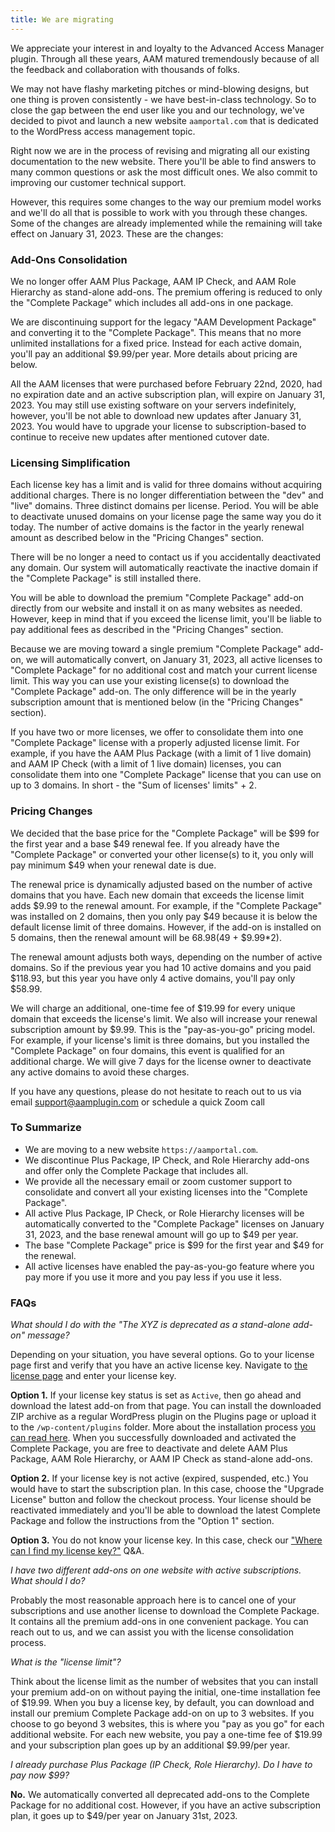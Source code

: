 ```yaml
---
title: We are migrating
---
```


We appreciate your interest in and loyalty to the Advanced Access Manager plugin. Through all these years, AAM matured tremendously because of all the feedback and collaboration with thousands of folks.

We may not have flashy marketing pitches or mind-blowing designs, but one thing is proven consistently - we have best-in-class technology. So to close the gap between the end user like you and our technology, we've decided to pivot and launch a new website `aamportal.com` that is dedicated to the WordPress access management topic.

Right now we are in the process of revising and migrating all our existing documentation to the new website. There you'll be able to find answers to many common questions or ask the most difficult ones. We also commit to improving our customer technical support.

However, this requires some changes to the way our premium model works and we'll do all that is possible to work with you through these changes. Some of the changes are already implemented while the remaining will take effect on January 31, 2023.  These are the changes:

### Add-Ons Consolidation

We no longer offer AAM Plus Package, AAM IP Check, and AAM Role Hierarchy as stand-alone add-ons. The premium offering is reduced to only the "Complete Package" which includes all add-ons in one package.

We are discontinuing support for the legacy "AAM Development Package" and converting it to the "Complete Package". This means that no more unlimited installations for a fixed price. Instead for each active domain, you'll pay an additional $9.99/per year. More details about pricing are below.

All the AAM licenses that were purchased before February 22nd, 2020, had no expiration date and an active subscription plan, will expire on January 31, 2023. You may still use existing software on your servers indefinitely, however, you'll be not able to download new updates after January 31, 2023. You would have to upgrade your license to subscription-based to continue to receive new updates after mentioned cutover date.

### Licensing Simplification

Each license key has a limit and is valid for three domains without acquiring additional charges. There is no longer differentiation between the "dev" and "live" domains. Three distinct domains per license. Period. You will be able to deactivate unused domains on your license page the same way you do it today. The number of active domains is the factor in the yearly renewal amount as described below in the "Pricing Changes" section.

There will be no longer a need to contact us if you accidentally deactivated any domain. Our system will automatically reactivate the inactive domain if the "Complete Package" is still installed there.

You will be able to download the premium "Complete Package" add-on directly from our website and install it on as many websites as needed. However, keep in mind that if you exceed the license limit, you'll be liable to pay additional fees as described in the "Pricing Changes" section.

Because we are moving toward a single premium "Complete Package" add-on, we will automatically convert, on January 31, 2023, all active licenses to "Complete Package" for no additional cost and match your current license limit. This way you can use your existing license(s) to download the "Complete Package" add-on. The only difference will be in the yearly subscription amount that is mentioned below (in the "Pricing Changes" section).

If you have two or more licenses, we offer to consolidate them into one "Complete Package" license with a properly adjusted license limit. For example, if you have the AAM Plus Package (with a limit of 1 live domain) and AAM IP Check (with a limit of 1 live domain) licenses, you can consolidate them into one "Complete Package" license that you can use on up to 3 domains. In short - the "Sum of licenses' limits" + 2.

### Pricing Changes

We decided that the base price for the "Complete Package" will be $99 for the first year and a base $49 renewal fee. If you already have the "Complete Package" or converted your other license(s) to it, you only will pay minimum $49 when your renewal date is due.

The renewal price is dynamically adjusted based on the number of active domains that you have. Each new domain that exceeds the license limit adds $9.99 to the renewal amount. For example, if the "Complete Package" was installed on 2 domains, then you only pay $49 because it is below the default license limit of three domains. However, if the add-on is installed on 5 domains, then the renewal amount will be $68.98 ($49 + $9.99*2).

The renewal amount adjusts both ways, depending on the number of active domains. So if the previous year you had 10 active domains and you paid $118.93, but this year you have only 4 active domains, you'll pay only $58.99.

We will charge an additional, one-time fee of $19.99 for every unique domain that exceeds the license's limit. We also will increase your renewal subscription amount by $9.99. This is the "pay-as-you-go" pricing model. For example, if your license's limit is three domains, but you installed the "Complete Package" on four domains, this event is qualified for an additional charge. We will give 7 days for the license owner to deactivate any active domains to avoid these charges.

If you have any questions, please do not hesitate to reach out to us via email support@aamplugin.com or schedule a quick Zoom call

### To Summarize

- We are moving to a new website `https://aamportal.com`.
- We discontinue Plus Package, IP Check, and Role Hierarchy add-ons and offer only the Complete Package that includes all.
- We provide all the necessary email or zoom customer support to consolidate and convert all your existing licenses into the "Complete Package".
- All active Plus Package, IP Check, or Role Hierarchy licenses will be automatically converted to the "Complete Package" licenses on January 31, 2023, and the base renewal amount will go up to $49 per year.
- The base "Complete Package" price is $99 for the first year and $49 for the renewal.
- All active licenses have enabled the pay-as-you-go feature where you pay more if you use it more and you pay less if you use it less.

### FAQs

_What should I do with the "The XYZ is deprecated as a stand-alone add-on" message?_

Depending on your situation, you have several options. Go to your license page first and verify that you have an active license key. Navigate to [the license page](/license) and enter your license key.

**Option 1.** If your license key status is set as `Active`, then go ahead and download the latest add-on from that page. You can install the downloaded ZIP archive as a regular WordPress plugin on the Plugins page or upload it to the `/wp-content/plugins` folder. More about the installation process [you can read here](/question/aam-premium/). When you successfully downloaded and activated the Complete Package, you are free to deactivate and delete AAM Plus Package, AAM Role Hierarchy, or AAM IP Check as stand-alone add-ons.

**Option 2.** If your license key is not active (expired, suspended, etc.) You would have to start the subscription plan. In this case, choose the "Upgrade License" button and follow the checkout process. Your license should be reactivated immediately and you'll be able to download the latest Complete Package and follow the instructions from the "Option 1" section.

**Option 3.** You do not know your license key. In this case, check our ["Where can I find my license key?"](/question/licensing/find-license-key) Q&A.

_I have two different add-ons on one website with active subscriptions. What should I do?_

Probably the most reasonable approach here is to cancel one of your subscriptions and use another license to download the Complete Package. It contains all the premium add-ons in one convenient package. You can reach out to us, and we can assist you with the license consolidation process.

_What is the "license limit"?_

Think about the license limit as the number of websites that you can install your premium add-on on without paying the initial, one-time installation fee of $19.99. When you buy a license key, by default, you can download and install our premium Complete Package add-on on up to 3 websites. If you choose to go beyond 3 websites, this is where you "pay as you go" for each additional website. For each new website, you pay a one-time fee of $19.99 and your subscription plan goes up by an additional $9.99/per year.

_I already purchase Plus Package (IP Check, Role Hierarchy). Do I have to pay now $99?_

**No.** We automatically converted all deprecated add-ons to the Complete Package for no additional cost. However, if you have an active subscription plan, it goes up to $49/per year on January 31st, 2023.